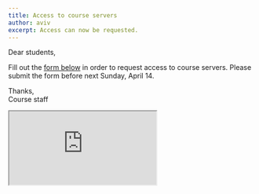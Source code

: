 ```yaml
---
title: Access to course servers
author: aviv
excerpt: Access can now be requested.
---
```



Dear students,

Fill out the [form below](https://forms.gle/d67yFeDGDPhmTiUZ8) in order to
request access to course servers.  Please submit the form before next Sunday,
April 14.

Thanks,  
Course staff


<div class="ppt-embed">
    <iframe src="https://docs.google.com/forms/d/e/1FAIpQLScRbMRs0WXe9KPiTOT9yloVMEpW-VpSM1UeNM74_qtBnwJ4_g/viewform?embedded=true">Loading...</iframe>
</div>
